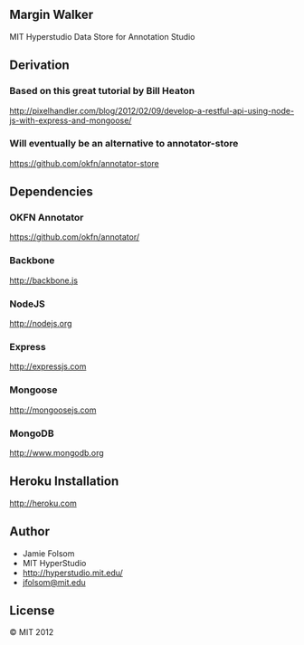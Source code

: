 ##  Margin Walker
MIT Hyperstudio Data Store for Annotation Studio

##  Derivation
### Based on this great tutorial by Bill Heaton
http://pixelhandler.com/blog/2012/02/09/develop-a-restful-api-using-node-js-with-express-and-mongoose/

### Will eventually be an alternative to annotator-store
https://github.com/okfn/annotator-store

## Dependencies
### OKFN Annotator
https://github.com/okfn/annotator/

### Backbone
http://backbone.js

### NodeJS
http://nodejs.org

### Express
http://expressjs.com

### Mongoose
http://mongoosejs.com

### MongoDB
http://www.mongodb.org

## Heroku Installation
http://heroku.com

## Author
- Jamie Folsom
- MIT HyperStudio
- http://hyperstudio.mit.edu/
- jfolsom@mit.edu

## License
&copy; MIT 2012
